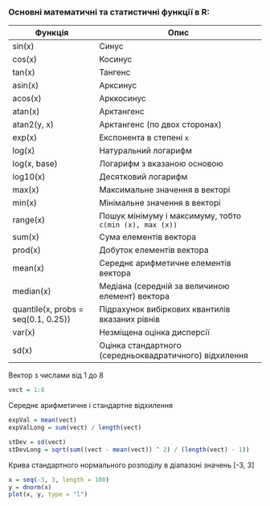### Основні математичні та статистичні функції в R:
|Функція|Опис
|---|---|
| sin(x) | Синус |
| cos(x) | Косинус |
| tan(x) | Тангенс |
| asin(x) | Арксинус |
| acos(x) | Арккосинус |
| atan(x) | Арктангенс |
| atan2(y, x) | Арктангенс (по двох сторонах) |
| exp(x) | Експонента в степені `x` |
| log(x) | Натуральний логарифм |
| log(x, base) | Логарифм з вказаною основою |
| log10(x) | Десятковий логарифм |
| max(x) | Максимальне значення в векторі |
| min(x) | Мінімальне значення в векторі |
| range(x) | Пошук мінімуму і максимуму, тобто `c(min (x), max (x))` |
| sum(x) | Сума елементів вектора |
| prod(x) | Добуток елементів вектора |
| mean(x) | Середнє арифметичне елементів вектора |
| median(x) | Медіана (середній за величиною елемент) вектора |
| quantile(x, probs = seq(0.1, 0.25)) | Підрахунок вибіркових квантилів вказаних рівнів |
| var(x) | Незміщена оцінка дисперсії |
| sd(x) | Оцінка стандартного (середньоквадратичного) відхилення |

Вектор з числами від 1 до 8
```r
vect = 1:8
```

Середнє арифметичне і стандартне відхилення
```r
expVal = mean(vect)
expValLong = sum(vect) / length(vect)

stDev = sd(vect)
stDevLong = sqrt(sum((vect - mean(vect)) ^ 2) / (length(vect) - 1))
```

Крива стандартного нормального розподілу в діапазоні значень [-3, 3]
```r
x = seq(-3, 3, length = 100)
y = dnorm(x)
plot(x, y, type = "l")
```
